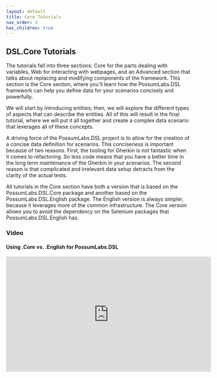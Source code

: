 ```yaml
---
layout: default
title: Core Tutorials
nav_order: 3
has_children: true
---
```


## DSL.Core Tutorials

The tutorials fall into three sections: Core for the parts dealing with variables, Web for interacting with webpages, and an Advanced section that talks about replacing and modifying components of the framework. This section is the Core section, where you'll learn how the PossumLabs.DSL framework can help you define data for your scenarios concisely and powerfully. 

We will start by introducing entities; then, we will explore the different types of aspects that can describe the entities. All of this will result in the final tutorial, where we will put it all together and create a complex data scenario that leverages all of these concepts. 

A driving force of the PossumLabs.DSL project is to allow for the creation of a concise data definition for scenarios. This conciseness is important because of two reasons. First, the tooling for Gherkin is not fantastic when it comes to refactoring. So less code means that you have a better time in the long term maintenance of the Gherkin in your scenarios. The second reason is that complicated and irrelevant data setup detracts from the clarity of the actual tests. 

All tutorials in the Core section have both a version that is based on the PossumLabs.DSL.Core package and another based on the PossumLabs.DSL.English package. The English version is always simpler, because it leverages more of the common infrastructure. The Core version allows you to avoid the dependency on the Selenium packages that PossumLabs.DSL.English has.

### Video

#### Using .Core vs. .English for PossumLabs.DSL

<iframe width="560" height="315" src="https://www.youtube.com/embed/Nu5BkWbZk6Q" frameborder="0" allow="accelerometer; autoplay; encrypted-media; gyroscope; picture-in-picture" allowfullscreen></iframe>

<feedback>
